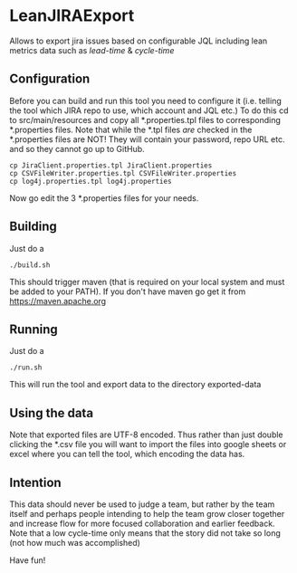 # LeanJIRAExport

Allows to export jira issues based on configurable JQL including lean metrics data such as _lead-time_ &amp; _cycle-time_

## Configuration

Before you can build and run this tool you need to configure it (i.e. telling the tool which JIRA repo to use, which account and JQL etc.) 
To do this cd to src/main/resources and copy all *.properties.tpl files to corresponding *.properties files.
Note that while the *.tpl files _are_ checked in the *.properties files are NOT! They will contain your password, repo URL etc. and so they cannot go up to GitHub. 

```shell
cp JiraClient.properties.tpl JiraClient.properties
cp CSVFileWriter.properties.tpl CSVFileWriter.properties
cp log4j.properties.tpl log4j.properties
```

Now go edit the 3 *.properties files for your needs.

## Building

Just do a 
```shell
./build.sh
```

This should trigger maven (that is required on your local system and must be added to your PATH).
If you don't have maven go get it from https://maven.apache.org

## Running

Just do a 
```shell
./run.sh
```

This will run the tool and export data to the directory exported-data

## Using the data

Note that exported files are UTF-8 encoded. Thus rather than just double clicking the *.csv file you will want to
import the files into google sheets or excel where you can tell the tool, which encoding the data has.

## Intention

This data should never be used to judge a team, but rather by the team itself and perhaps people intending to help the team
grow closer together and increase flow for more focused collaboration and earlier feedback.
Note that a low cycle-time only means that the story did not take so long (not how much was accomplished)

Have fun! 
